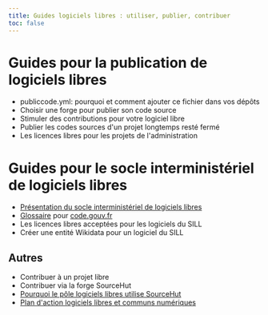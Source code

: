```yaml
---
title: Guides logiciels libres : utiliser, publier, contribuer
toc: false
---
```


# Guides pour la publication de logiciels libres

- publiccode.yml: pourquoi et comment ajouter ce fichier dans vos
  dépôts
- Choisir une forge pour publier son code source
- Stimuler des contributions pour votre logiciel libre
- Publier les codes sources d'un projet longtemps resté fermé
- Les licences libres pour les projets de l'administration

# Guides pour le socle interministériel de logiciels libres

- [Présentation du socle interministériel de logiciels libres](sill.md)
- [Glossaire](glossary.fr.md) pour [code.gouv.fr](https://code.gouv.fr)
- Les licences libres acceptées pour les logiciels du SILL
- Créer une entité Wikidata pour un logiciel du SILL

## Autres

- Contribuer à un projet libre
- Contribuer via la forge SourceHut
- [Pourquoi le pôle logiciels libres utilise SourceHut](pourquoi-sourcehut.md)
- [Plan d'action logiciels libres et communs numériques](plan-action-logiciels-libres-communs-numeriques.md)
